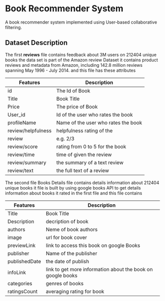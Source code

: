 
# Book Recommender System

A book recommender system implemented using User-based collaborative filtering.


## Dataset Description

The first **reviews** file contains feedback about 3M users on 212404 unique books the data set is part of the Amazon review Dataset it contains product reviews and metadata from Amazon, including 142.8 million reviews spanning May 1996 - July 2014.
and this file has these attributes

|Features|	Description|
|---------|----------------|
|id|	The Id of Book|
|Title|	Book Title|
|Price|	The price of Book|
|User_id|	Id of the user who rates the book|
|profileName|	Name of the user who rates the book|
|review/helpfulness|	helpfulness rating of the| 
|review| e.g. 2/3|
|review/score|	rating from 0 to 5 for the book|
|review/time|	time of given the review|
|review/summary|	the summary of a text review|
|review/text|	the full text of a review|

The second file Books Details file contains details information about 212404 unique books it file is built by using
google books API to get details information about books it rated in the first file
and this file contains

|Features|	Description|
|--------|-------------|
|Title|	Book Title|
|Description|	decription of book|
|authors|	Neme of book authors|
|image|	url for book cover|
|previewLink|	link to access this book on google Books|
|publisher|	Name of the publisher|
|publishedDate|	the date of publish|
|infoLink|	link to get more information about the book on google books|
|categories|	genres of books|
|ratingsCount|	averaging rating for book|
